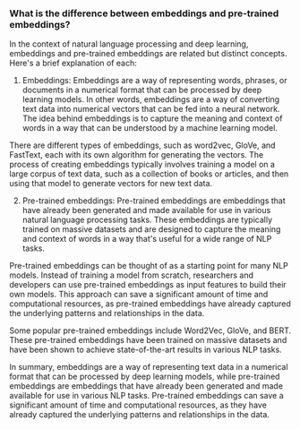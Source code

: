 ### What is the difference between embeddings and pre-trained embeddings?

In the context of natural language processing and deep learning, embeddings and pre-trained embeddings are related but distinct concepts. Here's a brief explanation of each:

1. Embeddings:
   Embeddings are a way of representing words, phrases, or documents in a numerical format that can be processed by deep learning models. In other words, embeddings are a way of converting text data into numerical vectors that can be fed into a neural network. The idea behind embeddings is to capture the meaning and context of words in a way that can be understood by a machine learning model.

There are different types of embeddings, such as word2vec, GloVe, and FastText, each with its own algorithm for generating the vectors. The process of creating embeddings typically involves training a model on a large corpus of text data, such as a collection of books or articles, and then using that model to generate vectors for new text data.

2. Pre-trained embeddings:
   Pre-trained embeddings are embeddings that have already been generated and made available for use in various natural language processing tasks. These embeddings are typically trained on massive datasets and are designed to capture the meaning and context of words in a way that's useful for a wide range of NLP tasks.

Pre-trained embeddings can be thought of as a starting point for many NLP models. Instead of training a model from scratch, researchers and developers can use pre-trained embeddings as input features to build their own models. This approach can save a significant amount of time and computational resources, as pre-trained embeddings have already captured the underlying patterns and relationships in the data.

Some popular pre-trained embeddings include Word2Vec, GloVe, and BERT. These pre-trained embeddings have been trained on massive datasets and have been shown to achieve state-of-the-art results in various NLP tasks.

In summary, embeddings are a way of representing text data in a numerical format that can be processed by deep learning models, while pre-trained embeddings are embeddings that have already been generated and made available for use in various NLP tasks. Pre-trained embeddings can save a significant amount of time and computational resources, as they have already captured the underlying patterns and relationships in the data.
